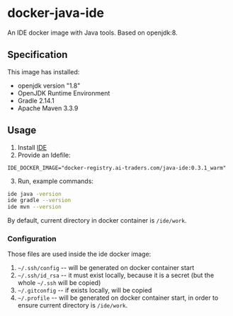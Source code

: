 # docker-java-ide

An IDE docker image with Java tools. Based on openjdk:8.

## Specification
This image has installed:
 * openjdk version "1.8"
 * OpenJDK Runtime Environment
 * Gradle 2.14.1
 * Apache Maven 3.3.9

## Usage
1. Install [IDE](https://github.com/ai-traders/ide)
2. Provide an Idefile:
```
IDE_DOCKER_IMAGE="docker-registry.ai-traders.com/java-ide:0.3.1_warm"
```
3. Run, example commands:
```bash
ide java -version
ide gradle --version
ide mvn --version
```

By default, current directory in docker container is `/ide/work`.


### Configuration
Those files are used inside the ide docker image:

1. `~/.ssh/config` -- will be generated on docker container start
2. `~/.ssh/id_rsa` -- it must exist locally, because it is a secret
 (but the whole `~/.ssh` will be copied)
2. `~/.gitconfig` -- if exists locally, will be copied
3. `~/.profile` -- will be generated on docker container start, in
   order to ensure current directory is `/ide/work`.
